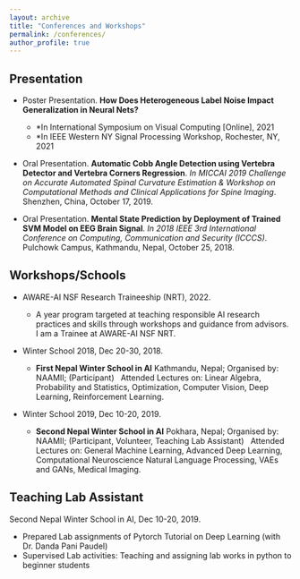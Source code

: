 ```yaml
---
layout: archive
title: "Conferences and Workshops"
permalink: /conferences/
author_profile: true
---
```


## Presentation ##

- Poster Presentation. **How Does Heterogeneous Label Noise Impact Generalization in Neural Nets?**
  * *In International Symposium on Visual Computing [Online], 2021
  * *In IEEE Western NY Signal Processing Workshop, Rochester, NY, 2021


- Oral Presentation. **Automatic Cobb Angle Detection using Vertebra Detector and Vertebra Corners Regression**.
  *In MICCAI 2019 Challenge on Accurate Automated Spinal Curvature Estimation & Workshop 
  on Computational Methods and Clinical Applications for Spine Imaging*. Shenzhen, China, October 17, 2019.

- Oral Presentation. **Mental State Prediction by Deployment of Trained SVM Model on EEG Brain Signal**.
  *In 2018 IEEE 3rd International Conference on Computing, Communication and Security (ICCCS)*. Pulchowk Campus, Kathmandu, Nepal, October 25, 2018. 

 
  
## Workshops/Schools ##

- AWARE-AI NSF Research Traineeship (NRT), 2022.
  * A year program targeted at teaching responsible AI research practices and skills through workshops and guidance from advisors. I am a Trainee at AWARE-AI NSF NRT. 

- Winter School 2018, Dec 20-30, 2018.
  * **First Nepal Winter School in AI** Kathmandu, Nepal; Organised by: NAAMII; (Participant) &nbsp;
    Attended Lectures on: Linear Algebra, Probability and Statistics, Optimization, Computer Vision, Deep Learning, 
       Reinforcement Learning.

- Winter School 2019, Dec 10-20, 2019.
  * **Second Nepal Winter School in AI** Pokhara, Nepal; Organised by: NAAMII; (Participant, Volunteer, Teaching Lab Assistant) &nbsp;
    Attended Lectures on: General Machine Learning, Advanced Deep Learning, Computational Neuroscience Natural Language Processing, VAEs and GANs, 
       Medical Imaging.

   
## Teaching Lab Assistant ##

Second Nepal Winter School in AI, Dec 10-20, 2019.

 * Prepared Lab assignments of Pytorch Tutorial on Deep Learning (with Dr. Danda Pani Paudel)
 * Supervised Lab activities: Teaching and assigning lab works in python to beginner students



